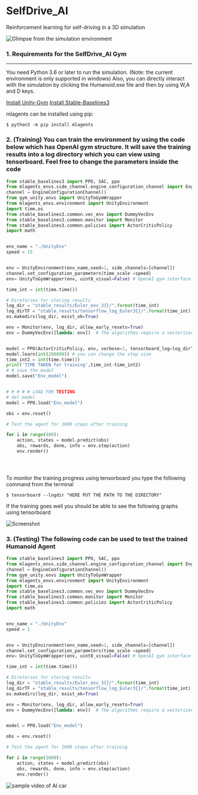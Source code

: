 # SelfDrive_AI
Reinforcement learning for self-driving in  a 3D simulation




![Glimpse from the simulation environment](https://github.com/surajitsaikia27/Humanoid_Gym/blob/main/humanoid_sample.gif)


###  1. Requirements for the SelfDrive_AI Gym
------------

You need Python 3.6 or later to run the simulation. (Note: the current environment is only supported in windows) Also, you can directly interact with the simulation by clicking the Humanoid.exe file and then by using W,A and D keys.


[Install Unity-Gym](https://github.com/Unity-Technologies/ml-agents/tree/main/gym-unity)
[Install Stable-Baselines3](https://stable-baselines3.readthedocs.io/en/master/guide/install.html)

mlagents can be installed using pip:

    $ python3 -m pip install mlagents
    
### 2. (Training) You can train the environment by using the code below which has OpenAI gym structure. It will save the training results into a log directory which you can view using tensorboard. Feel free to change the parameters inside the code

```python
from stable_baselines3 import PPO, SAC, ppo
from mlagents_envs.side_channel.engine_configuration_channel import EngineConfigurationChannel
channel = EngineConfigurationChannel()
from gym_unity.envs import UnityToGymWrapper
from mlagents_envs.environment import UnityEnvironment
import time,os
from stable_baselines3.common.vec_env import DummyVecEnv
from stable_baselines3.common.monitor import Monitor
from stable_baselines3.common.policies import ActorCriticPolicy
import math


env_name = "./UnityEnv"
speed = 15


env = UnityEnvironment(env_name,seed=1, side_channels=[channel])
channel.set_configuration_parameters(time_scale =speed)
env= UnityToGymWrapper(env, uint8_visual=False) # OpenAI gym interface created using UNITY

time_int = int(time.time())

# Diretories for storing results 
log_dir = "stable_results/Euler_env_3{}/".format(time_int)
log_dirTF = "stable_results/tensorflow_log_Euler3{}/".format(time_int) 
os.makedirs(log_dir, exist_ok=True)

env = Monitor(env, log_dir, allow_early_resets=True)
env = DummyVecEnv([lambda: env])  # The algorithms require a vectorized environment to run


model = PPO(ActorCriticPolicy, env, verbose=1, tensorboard_log=log_dirTF, device='cuda')
model.learn(int(200000)) # you can change the step size
time_int2 = int(time.time()) 
print('TIME TAKEN for training',time_int-time_int2)
# # save the model
model.save("Env_model")


# # # # # LOAD FOR TESTING
# del model
model = PPO.load("Env_model")

obs = env.reset()

# Test the agent for 1000 steps after training

for i in range(400):
    action, states = model.predict(obs)
    obs, rewards, done, info = env.step(action)
    env.render()





```

To monitor the training progress using tensorboard you type the following command from the terminal

    $ tensorboard --logdir "HERE PUT THE PATH TO THE DIRECTORY"
 
 If the training goes well you should be able to see the following graphs using tensorboard
 
 ![Screenshot](tfresults.png)
 
 
### 3. (Testing) The following code can be used to test the trained Humanoid Agent
```python
from stable_baselines3 import PPO, SAC, ppo
from mlagents_envs.side_channel.engine_configuration_channel import EngineConfigurationChannel
channel = EngineConfigurationChannel()
from gym_unity.envs import UnityToGymWrapper
from mlagents_envs.environment import UnityEnvironment
import time,os
from stable_baselines3.common.vec_env import DummyVecEnv
from stable_baselines3.common.monitor import Monitor
from stable_baselines3.common.policies import ActorCriticPolicy
import math


env_name = "./UnityEnv"
speed = 1


env = UnityEnvironment(env_name,seed=1, side_channels=[channel])
channel.set_configuration_parameters(time_scale =speed)
env= UnityToGymWrapper(env, uint8_visual=False) # OpenAI gym interface created using UNITY

time_int = int(time.time())

# Diretories for storing results
log_dir = "stable_results/Euler_env_3{}/".format(time_int)
log_dirTF = "stable_results/tensorflow_log_Euler3{}/".format(time_int)
os.makedirs(log_dir, exist_ok=True)

env = Monitor(env, log_dir, allow_early_resets=True)
env = DummyVecEnv([lambda: env])  # The algorithms require a vectorized environment to run


model = PPO.load("Env_model")

obs = env.reset()

# Test the agent for 1000 steps after training

for i in range(1000):
    action, states = model.predict(obs)
    obs, rewards, done, info = env.step(action)
    env.render()

```



![sample video of AI car](https://github.com/surajitsaikia27/Humanoid_Gym/blob/main/carGym_example.gif)

